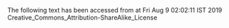 The following text has been accessed from at Fri Aug 9 02:02:11 IST 2019
Creative_Commons_Attribution-ShareAlike_License
